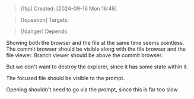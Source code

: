 
>[!tip] Created: [2024-09-16 Mon 16:49]

>[!question] Targets: 

>[!danger] Depends: 

Showing both the browser and the file at the same time seems pointless.
The commit browser should be visible along with the file browser and the file viewer.
Branch viewer should be above the commit browser.

But we don't want to destroy the explorer, since it has some state within it.

The focused file should be visible to the prompt.

Opening shouldn't need to go via the prompt, since this is far too slow